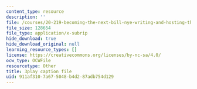 ```yaml
---
content_type: resource
description: ''
file: /courses/20-219-becoming-the-next-bill-nye-writing-and-hosting-the-educational-show-january-iap-2015/911af3107a675048b4d287adb754d129_VHyCh1mDneE.vtt
file_size: 128654
file_type: application/x-subrip
hide_download: true
hide_download_original: null
learning_resource_types: []
license: https://creativecommons.org/licenses/by-nc-sa/4.0/
ocw_type: OCWFile
resourcetype: Other
title: 3play caption file
uid: 911af310-7a67-5048-b4d2-87adb754d129
---
```

